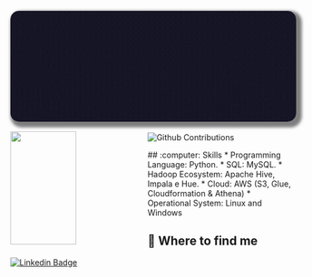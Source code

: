 <p align="center">
    <img
             alt="cover"
        loading="lazy"
        src="./imagem/Cover for GitHub.gif" 
        style="border-radius: 15px; box-shadow: 5px 5px 5px 5px rgba(0,0,0,.5);" 
        title="Tainá Meneses" 

</p>
<p>
  <img 
       width="48%" 
       min-width="420px" 
       height="200px" 
       align="left" 
       src="https://github-readme-stats.vercel.app/api?username=tainameneses&show_icons=true&theme=radical&&show_icons=true&hide_border=true "/>
</p>


<p>
  <img 
        width="48%" 
        min-width="420px" 
        height="200px" 
        align="center" 
        alt="Github Contributions" src="https://github-readme-streak-stats.herokuapp.com/?user=tainameneses&theme=radical&hide_border=true" title="Github Contributions" />
</p>
## :computer: Skills
* Programming Language: Python.
* SQL: MySQL.
* Hadoop Ecosystem: Apache Hive, Impala e Hue.
* Cloud: AWS (S3, Glue, Cloudformation & Athena)
* Operational System: Linux and Windows


## :mag_right: Where to find me

[![Linkedin Badge](https://img.shields.io/badge/-LinkedIn-blue?style=flat-square&logo=Linkedin&logoColor=white&link=https://www.linkedin.com/in/tainameneses/)](https://www.linkedin.com/in/tainameneses/)
